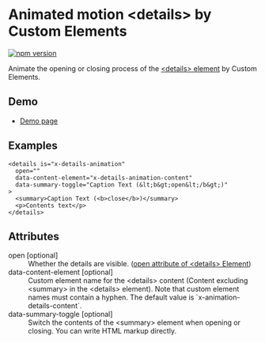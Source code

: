 # Animated motion &lt;details&gt; by Custom Elements

[![npm version](https://badge.fury.io/js/%40saekitominaga%2Fcustomelements-details-animation.svg)](https://badge.fury.io/js/%40saekitominaga%2Fcustomelements-details-animation)

Animate the opening or closing process of the [&lt;details&gt; element](https://html.spec.whatwg.org/multipage/interactive-elements.html#the-details-element) by Custom Elements.

## Demo

- [Demo page](https://saekitominaga.github.io/customelements-details-animation/demo.html)

## Examples

```
<details is="x-details-animation"
  open=""
  data-content-element="x-details-animation-content"
  data-summary-toggle="Caption Text (&lt;b&gt;open&lt;/b&gt;)"
>
  <summary>Caption Text (<b>close</b>)</summary>
  <p>Contents text</p>
</details>
```

## Attributes

<dl>
<dt>open [optional]</dt>
<dd>Whether the details are visible. (<a href="https://html.spec.whatwg.org/multipage/interactive-elements.html#attr-details-open">open attribute of &lt;details&gt; Element</a>)</dd>
<dt>data-content-element [optional]</dt>
<dd>Custom element name for the &lt;details&gt; content (Content excluding &lt;summary&gt; in the &lt;details&gt; element). Note that custom element names must contain a hyphen. The default value is `x-animation-details-content`.</dd>
<dt>data-summary-toggle [optional]</dt>
<dd>Switch the contents of the &lt;summary&gt; element when opening or closing. You can write HTML markup directly.</dd>
</dl>
